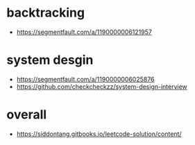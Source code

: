 # backtracking
 - https://segmentfault.com/a/1190000006121957
 
# system desgin
 - https://segmentfault.com/a/1190000006025876
 - https://github.com/checkcheckzz/system-design-interview
 
# overall
 - https://siddontang.gitbooks.io/leetcode-solution/content/
